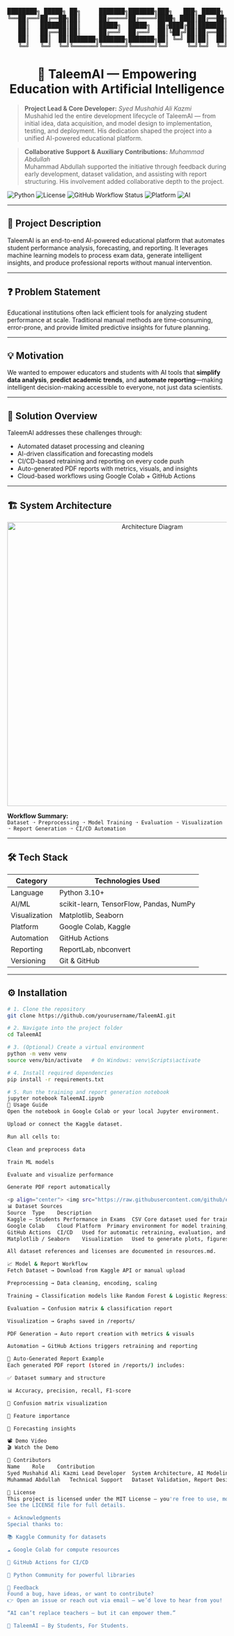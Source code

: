 <pre align="center">
████████╗ █████╗ ██╗     ███████╗███████╗███╗   ███╗ █████╗ ██╗██╗     
╚══██╔══╝██╔══██╗██║     ██╔════╝██╔════╝████╗ ████║██╔══██╗██║██║     
   ██║   ███████║██║     █████╗  █████╗  ██╔████╔██║███████║██║██║     
   ██║   ██╔══██║██║     ██╔══╝  ██╔══╝  ██║╚██╔╝██║██╔══██║██║██║     
   ██║   ██║  ██║███████╗███████╗███████╗██║ ╚═╝ ██║██║  ██║██║███████╗
   ╚═╝   ╚═╝  ╚═╝╚══════╝╚══════╝╚══════╝╚═╝     ╚═╝╚═╝  ╚═╝╚═╝╚══════╝
</pre>

<h1 align="center">🌟 TaleemAI — Empowering Education with Artificial Intelligence</h1>

> **Project Lead & Core Developer:** *Syed Mushahid Ali Kazmi*  
> Mushahid led the entire development lifecycle of TaleemAI — from initial idea, data acquisition, and model design to implementation, testing, and deployment. His dedication shaped the project into a unified AI-powered educational platform.

> **Collaborative Support & Auxiliary Contributions:** *Muhammad Abdullah*  
> Muhammad Abdullah supported the initiative through feedback during early development, dataset validation, and assisting with report structuring. His involvement added collaborative depth to the project.

![Python](https://img.shields.io/badge/Python-3.10+-blue.svg)
![License](https://img.shields.io/badge/License-MIT-green.svg)
![GitHub Workflow Status](https://img.shields.io/github/actions/workflow/status/Syed7610/TaleemAI/train_and_report.yml?label=CI%20Status)
![Platform](https://img.shields.io/badge/Platform-Google%20Colab%20%7C%20Kaggle%20%7C%20GitHub-lightgrey.svg)
![AI](https://img.shields.io/badge/AI-Driven-orange)

---

## 📝 Project Description

TaleemAI is an end-to-end AI-powered educational platform that automates student performance analysis, forecasting, and reporting. It leverages machine learning models to process exam data, generate intelligent insights, and produce professional reports without manual intervention.

---

## ❓ Problem Statement

Educational institutions often lack efficient tools for analyzing student performance at scale. Traditional manual methods are time-consuming, error-prone, and provide limited predictive insights for future planning.

---

## 💡 Motivation

We wanted to empower educators and students with AI tools that **simplify data analysis**, **predict academic trends**, and **automate reporting**—making intelligent decision-making accessible to everyone, not just data scientists.

---

## 🧠 Solution Overview

TaleemAI addresses these challenges through:

- Automated dataset processing and cleaning  
- AI-driven classification and forecasting models  
- CI/CD-based retraining and reporting on every code push  
- Auto-generated PDF reports with metrics, visuals, and insights  
- Cloud-based workflows using Google Colab + GitHub Actions

---

## 🏗️ System Architecture

<p align="center">
  <img src="https://raw.githubusercontent.com/github/explore/main/topics/architecture/architecture.png" alt="Architecture Diagram" width="650"/>
</p>

**Workflow Summary:**  
`Dataset ➝ Preprocessing ➝ Model Training ➝ Evaluation ➝ Visualization ➝ Report Generation ➝ CI/CD Automation`

---

## 🛠️ Tech Stack

| Category       | Technologies Used                                                  |
|---------------|--------------------------------------------------------------------|
| Language      | Python 3.10+                                                       |
| AI/ML         | scikit-learn, TensorFlow, Pandas, NumPy                            |
| Visualization | Matplotlib, Seaborn                                               |
| Platform      | Google Colab, Kaggle                                              |
| Automation    | GitHub Actions                                                    |
| Reporting     | ReportLab, nbconvert                                             |
| Versioning    | Git & GitHub                                                     |

---

## ⚙️ Installation

```bash
# 1. Clone the repository
git clone https://github.com/yourusername/TaleemAI.git

# 2. Navigate into the project folder
cd TaleemAI

# 3. (Optional) Create a virtual environment
python -m venv venv
source venv/bin/activate   # On Windows: venv\Scripts\activate

# 4. Install required dependencies
pip install -r requirements.txt

# 5. Run the training and report generation notebook
jupyter notebook TaleemAI.ipynb
🧭 Usage Guide
Open the notebook in Google Colab or your local Jupyter environment.

Upload or connect the Kaggle dataset.

Run all cells to:

Clean and preprocess data

Train ML models

Evaluate and visualize performance

Generate PDF report automatically

<p align="center"> <img src="https://raw.githubusercontent.com/github/explore/main/topics/demo/demo.png" alt="Demo Screenshot" width="600"/> </p>
📊 Dataset Sources
Source	Type	Description
Kaggle – Students Performance in Exams	CSV	Core dataset used for training the classification and forecasting models
Google Colab	Cloud Platform	Primary environment for model training, testing, and automation
GitHub Actions	CI/CD	Used for automatic retraining, evaluation, and reporting workflows
Matplotlib / Seaborn	Visualization	Used to generate plots, figures, and performance visualizations

All dataset references and licenses are documented in resources.md.

📈 Model & Report Workflow
Fetch Dataset → Download from Kaggle API or manual upload

Preprocessing → Data cleaning, encoding, scaling

Training → Classification models like Random Forest & Logistic Regression

Evaluation → Confusion matrix & classification report

Visualization → Graphs saved in /reports/

PDF Generation → Auto report creation with metrics & visuals

Automation → GitHub Actions triggers retraining and reporting

📄 Auto-Generated Report Example
Each generated PDF report (stored in /reports/) includes:

✅ Dataset summary and structure

📊 Accuracy, precision, recall, F1-score

🧠 Confusion matrix visualization

🌿 Feature importance

🔮 Forecasting insights

📽️ Demo Video
🎬 Watch the Demo

🤝 Contributors
Name	Role	Contribution
Syed Mushahid Ali Kazmi	Lead Developer	System Architecture, AI Modeling, Automation, Documentation
Muhammad Abdullah	Technical Support	Dataset Validation, Report Design Support

📜 License
This project is licensed under the MIT License — you're free to use, modify, and distribute it with proper credit.
See the LICENSE file for full details.

⭐ Acknowledgments
Special thanks to:

📚 Kaggle Community for datasets

☁️ Google Colab for compute resources

🔄 GitHub Actions for CI/CD

🐍 Python Community for powerful libraries

💬 Feedback
Found a bug, have ideas, or want to contribute?
👉 Open an issue or reach out via email — we’d love to hear from you!

“AI can’t replace teachers — but it can empower them.”

📘 TaleemAI — By Students, For Students.